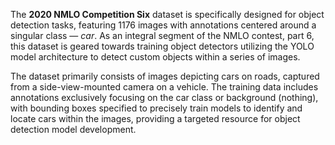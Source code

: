 The **2020 NMLO Competition Six** dataset is specifically designed for object detection tasks, featuring 1176 images with annotations centered around a singular class — *car*. As an integral segment of the NMLO contest, part 6, this dataset is geared towards training object detectors utilizing the YOLO model architecture to detect custom objects within a series of images. 

The dataset primarily consists of images depicting cars on roads, captured from a side-view-mounted camera on a vehicle. The training data includes annotations exclusively focusing on the car class or background (nothing), with bounding boxes specified to precisely train models to identify and locate cars within the images, providing a targeted resource for object detection model development.